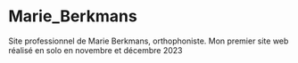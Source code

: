 # Marie_Berkmans
Site professionnel de Marie Berkmans, orthophoniste. Mon premier site web réalisé en solo en novembre et décembre 2023
